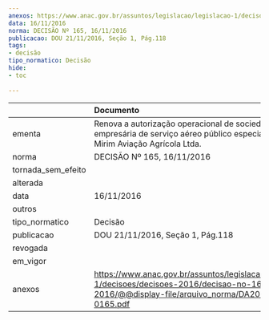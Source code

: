 ```yaml
---
anexos: https://www.anac.gov.br/assuntos/legislacao/legislacao-1/decisoes/decisoes-2016/decisao-no-165-16-11-2016/@@display-file/arquivo_norma/DA2016-0165.pdf
data: 16/11/2016
norma: DECISÃO Nº 165, 16/11/2016
publicacao: DOU 21/11/2016, Seção 1, Pág.118
tags:
- decisão
tipo_normatico: Decisão
hide: 
- toc 
 
---
```


|                    | Documento                                                                                                                                              |
|:-------------------|:-------------------------------------------------------------------------------------------------------------------------------------------------------|
| ementa             | Renova a autorização operacional de sociedade empresária de serviço aéreo público especializado - Mirim Aviação Agrícola Ltda.                         |
| norma              | DECISÃO Nº 165, 16/11/2016                                                                                                                             |
| tornada_sem_efeito |                                                                                                                                                        |
| alterada           |                                                                                                                                                        |
| data               | 16/11/2016                                                                                                                                             |
| outros             |                                                                                                                                                        |
| tipo_normatico     | Decisão                                                                                                                                                |
| publicacao         | DOU 21/11/2016, Seção 1, Pág.118                                                                                                                       |
| revogada           |                                                                                                                                                        |
| em_vigor           |                                                                                                                                                        |
| anexos             | https://www.anac.gov.br/assuntos/legislacao/legislacao-1/decisoes/decisoes-2016/decisao-no-165-16-11-2016/@@display-file/arquivo_norma/DA2016-0165.pdf |